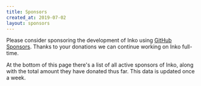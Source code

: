 ```yaml
---
title: Sponsors
created_at: 2019-07-02
layout: sponsors
---
```


Please consider sponsoring the development of Inko using [GitHub
Sponsors](https://github.com/sponsors/YorickPeterse). Thanks to your donations
we can continue working on Inko full-time.

At the bottom of this page there's a list of all active sponsors of Inko, along
with the total amount they have donated thus far. This data is updated once a
week.
